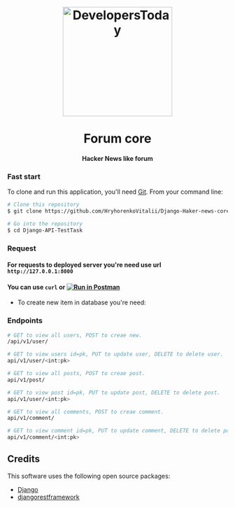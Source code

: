 
<h1 align="center">
   <br>
  <a><img src="https://img.icons8.com/ios/452/hacker-news.png" alt="DevelopersToday" width="250"></a>
  <br>
  <br>
  Forum core
  <br>
</h1>

<h4 align="center">Hacker News like forum</h4>

### Fast start

To clone and run this application, you'll need [Git](https://git-scm.com). 
From your command line:

```bash
# Clone this repository
$ git clone https://github.com/HryhorenkoVitalii/Django-Haker-news-core.git

# Go into the repository
$ cd Django-API-TestTask


```
### Request
####   For requests to deployed server you're need use url `http://127.0.0.1:8000`
#### You can use `curl` or [![Run in Postman](https://run.pstmn.io/button.svg)](https://app.getpostman.com/run-collection/907f4883dc56d8162103#?env%5Bcollections_for_developstoday%5D=W3sia2V5IjoibG9jYWwiLCJ2YWx1ZSI6ImxvY2FsIiwiZW5hYmxlZCI6dHJ1ZSwidHlwZSI6InRleHQifSx7ImtleSI6InNlcnZlciIsInZhbHVlIjoic2VydmVyIiwiZW5hYmxlZCI6dHJ1ZSwidHlwZSI6InRleHQifV0=)
* To create new item in database you're need:

### Endpoints
```bash
# GET to view all users, POST to creae new.
/api/v1/user/

# GET to view users id=pk, PUT to update user, DELETE to delete user.
api/v1/user/<int:pk>

# GET to view all posts, POST to creae post.
api/v1/post/

# GET to view post id=pk, PUT to update post, DELETE to delete post.
api/v1/user/<int:pk>

# GET to view all comments, POST to creae comment.
api/v1/comment/

# GET to view comment id=pk, PUT to update comment, DELETE to delete pomment.
api/v1/comment/<int:pk>
```

## Credits

This software uses the following open source packages:

- [Django](https://www.djangoproject.com/)
- [djangorestframework](https://www.django-rest-framework.org/)
